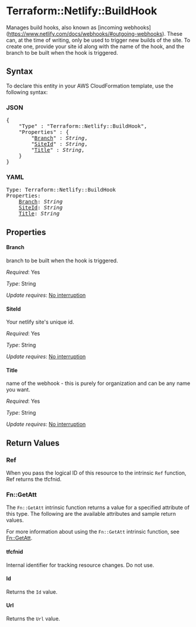 # Terraform::Netlify::BuildHook

Manages build hooks, also known as [incoming webhooks]
(https://www.netlify.com/docs/webhooks/#outgoing-webhooks). These can,
at the time of writing, only be used to trigger new builds of the site.
To create one, provide your site id along with the name of the hook, and
the branch to be built when the hook is triggered.

## Syntax

To declare this entity in your AWS CloudFormation template, use the following syntax:

### JSON

<pre>
{
    "Type" : "Terraform::Netlify::BuildHook",
    "Properties" : {
        "<a href="#branch" title="Branch">Branch</a>" : <i>String</i>,
        "<a href="#siteid" title="SiteId">SiteId</a>" : <i>String</i>,
        "<a href="#title" title="Title">Title</a>" : <i>String</i>,
    }
}
</pre>

### YAML

<pre>
Type: Terraform::Netlify::BuildHook
Properties:
    <a href="#branch" title="Branch">Branch</a>: <i>String</i>
    <a href="#siteid" title="SiteId">SiteId</a>: <i>String</i>
    <a href="#title" title="Title">Title</a>: <i>String</i>
</pre>

## Properties

#### Branch

branch to be built when the hook is triggered.

_Required_: Yes

_Type_: String

_Update requires_: [No interruption](https://docs.aws.amazon.com/AWSCloudFormation/latest/UserGuide/using-cfn-updating-stacks-update-behaviors.html#update-no-interrupt)

#### SiteId

Your netlify site's unique id.

_Required_: Yes

_Type_: String

_Update requires_: [No interruption](https://docs.aws.amazon.com/AWSCloudFormation/latest/UserGuide/using-cfn-updating-stacks-update-behaviors.html#update-no-interrupt)

#### Title

name of the webhook - this is purely for organization and
can be any name you want.

_Required_: Yes

_Type_: String

_Update requires_: [No interruption](https://docs.aws.amazon.com/AWSCloudFormation/latest/UserGuide/using-cfn-updating-stacks-update-behaviors.html#update-no-interrupt)

## Return Values

### Ref

When you pass the logical ID of this resource to the intrinsic `Ref` function, Ref returns the tfcfnid.

### Fn::GetAtt

The `Fn::GetAtt` intrinsic function returns a value for a specified attribute of this type. The following are the available attributes and sample return values.

For more information about using the `Fn::GetAtt` intrinsic function, see [Fn::GetAtt](https://docs.aws.amazon.com/AWSCloudFormation/latest/UserGuide/intrinsic-function-reference-getatt.html).

#### tfcfnid

Internal identifier for tracking resource changes. Do not use.

#### Id

Returns the <code>Id</code> value.

#### Url

Returns the <code>Url</code> value.

